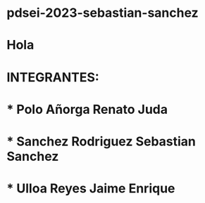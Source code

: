 # pdsei-2023-sebastian-sanchez
# Hola
# INTEGRANTES:
# * Polo Añorga Renato Juda
# * Sanchez Rodriguez Sebastian Sanchez
# * Ulloa Reyes Jaime Enrique
